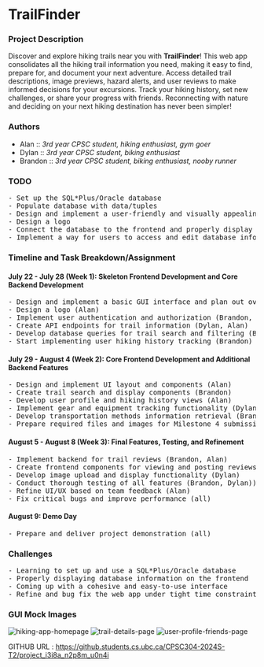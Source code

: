 # TrailFinder
<!--- Name can be anything -->

### Project Description
Discover and explore hiking trails near you with **TrailFinder**! This web app consolidates all the hiking trail information you need, making it easy to find, prepare for, and document your next adventure. Access detailed trail descriptions, image previews, hazard alerts, and user reviews to make informed decisions for your excursions. Track your hiking history, set new challenges, or share your progress with friends. Reconnecting with nature and deciding on your next hiking destination has never been simpler!


### Authors
- Alan :: *3rd year CPSC student, hiking enthusiast, gym goer*
- Dylan :: *3rd year CPSC student, biking enthusiast*
- Brandon :: *3rd year CPSC student, biking enthusiast, nooby runner*


### TODO
<pre>
- Set up the SQL*Plus/Oracle database
- Populate database with data/tuples
- Design and implement a user-friendly and visually appealing GUI which matches the project theme
- Design a logo
- Connect the database to the frontend and properly display the information
- Implement a way for users to access and edit database information relevant to them
</pre>


### Timeline and Task Breakdown/Assignment
<!--- Tasks need to be assigned to each person -->

#### July 22 - July 28 (Week 1): Skeleton Frontend Development and Core Backend Development
<pre>
- Design and implement a basic GUI interface and plan out overall colour scheme, aesthetic, and styling (Alan)
- Design a logo (Alan)
- Implement user authentication and authorization (Brandon, Dylan)
- Create API endpoints for trail information (Dylan, Alan)
- Develop database queries for trail search and filtering (Brandon, Alan)
- Start implementing user hiking history tracking (Brandon)
</pre>

#### July 29 - August 4 (Week 2): Core Frontend Development and Additional Backend Features
<pre>
- Design and implement UI layout and components (Alan)
- Create trail search and display components (Brandon)
- Develop user profile and hiking history views (Alan)
- Implement gear and equipment tracking functionality (Dylan)
- Develop transportation methods information retrieval (Brandon, Dylan)
- Prepare required files and images for Milestone 4 submission (all)
</pre>

#### August 5 - August 8 (Week 3): Final Features, Testing, and Refinement
<pre>
- Implement backend for trail reviews (Brandon, Alan)
- Create frontend components for viewing and posting reviews (Alan)
- Develop image upload and display functionality (Dylan)
- Conduct thorough testing of all features (Brandon, Dylan))
- Refine UI/UX based on team feedback (Alan)
- Fix critical bugs and improve performance (all)
</pre>

#### August 9: Demo Day
<pre>
- Prepare and deliver project demonstration (all)
</pre>


### Challenges
<pre>
- Learning to set up and use a SQL*Plus/Oracle database
- Properly displaying database information on the frontend
- Coming up with a cohesive and easy-to-use interface
- Refine and bug fix the web app under tight time constraints
</pre>


### GUI Mock Images
![hiking-app-homepage](https://media.github.students.cs.ubc.ca/user/20736/files/c87ae1c8-62a4-47fd-9616-7e3187c4f83d)
![trail-details-page](https://media.github.students.cs.ubc.ca/user/20736/files/f7307710-80ef-460e-9167-bfbad62688eb)
![user-profile-friends-page](https://media.github.students.cs.ubc.ca/user/20736/files/a046c14d-775d-41d6-824e-dfda7f818d49)

GITHUB URL : https://github.students.cs.ubc.ca/CPSC304-2024S-T2/project_i3i8a_n2p8m_u0n4i

